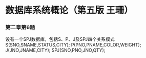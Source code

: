 # 数据库系统概论（第五版 王珊）
### 第二章第6题
设有一个SPJ数据库，包括S、P、J及SPJ四个关系模式<br/>
		S(SNO,SNAME,STATUS,CITY);
		P(PNO,PNAME,COLOR,WEIGHT);
		J(JNO,JNAME,CITY);
		SPJ(SNO,PNO,JNO,QTY);
